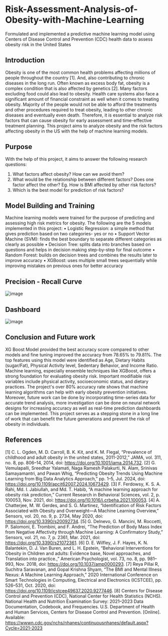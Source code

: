 # Risk-Assessment-Analysis-of-Obesity-with-Machine-Learning
Formulated and implemented a predictive machine learning model using Centers of Disease Control and Prevention (CDC) health data to assess obesity risk in the United States
## Introduction
Obesity is one of the most common health problems affecting millions of people throughout the country [1]. And, also contributing to chronic diseases in the long run. Often known as excess body fat, obesity is a complex condition that is also affected by genetics [2]. Many factors excluding food could also lead to obesity. Health care systems also face a significant amount of financial constraint as well when it comes to treating obesity. Majority of the people would not be able to afford the treatments and other procedures required to treat obesity, leading to other chronic diseases and eventually even death. Therefore, it is essential to analyze risk factors that can cause obesity for early assessment and time-effective treatment planning. This project aims to analyze obesity and the risk factors affecting obesity in the US with the help of machine learning models.
## Purpose
With the help of this project, it aims to answer the following research questions:
1. What factors affect obesity? How can we avoid them?
2. What would be the relationship between different factors? Does one factor affect the other? Eg. How is BMI affected by other risk factors?
3. Which is the best model for prediction of risk factors?
## Model Building and Training
Machine learning models were trained for the purpose of predicting and assessing high risk metrics for obesity. The following are the 5 models implemented in this project:
• Logistic Regression: a simple method that gives prediction based on two categories- yes or no
• Support Vector Machine (SVM): finds the best boundary to separate different categories as clearly as possible
• Decision Tree: splits data into branches based on questions and helps in decision making step-by-step for final outcome
• Random Forest: builds on decision trees and combines the results later to improve accuracy
• XGBoost: uses multiple small trees sequentially while improving mistakes on previous ones for better accuracy
## Precision - Recall Curve
![image](https://github.com/user-attachments/assets/af53c7d2-459b-46db-8799-b7cd8b457026)
## Dashboard
![image](https://github.com/user-attachments/assets/994a4858-818c-4e4e-81d7-317df984ffed)
## Conclusion and Future work
XG Boost Model provided the best accuracy score compared to other models and fine tuning improved the accuracy from 78.65% to 79.81%. The top features using this model were identified as Age, Dietary Habits (sugar/Fat), Physical Activity level, Sedentary Behavior, and Income Ratio.
Machine learning, especially ensemble techniques like XGBoost, offers a strong foundation for evaluating obesity risk. Important modifiable risk variables include physical activity, socioeconomic status, and dietary practices. The project's over 80% accuracy rate shows that machine learning algorithms can help with early obesity prevention initiatives.
Moreover, future work can be done by incorporating time-series data for accurate trend analysis, more investigation can be done on neural network designs for increasing accuracy as well as real-time prediction dashboards can be implemented. This project serves as a stepping stone in a long line of work that can benefit the future generations and prevent the risk of obesity in individuals.
## References
[1] C. L. Ogden, M. D. Carroll, B. K. Kit, and K. M. Flegal, “Prevalence of childhood and adult obesity in the united states, 2011-2012,” JAMA, vol. 311, no. 8, pp. 806–14, 2014, doi: https://doi.org/10.1001/jama.2014.732.
[2] G. Vemulapalli, Sreedhar Yalamati, Naga Ramesh Palakurti, N. Alam, Srinivas Samayamantri, and Pawan Whig, “Predicting Obesity Trends Using Machine Learning from Big Data Analytics Approach,” pp. 1–5, Jul. 2024, doi: https://doi.org/10.1109/apcit62007.2024.10673429.
[3] F. Ferdowsy, K. S. A. Rahi, Md. I. Jabiullah, and Md. T. Habib, “A machine learning approach for obesity risk prediction,” Current Research in Behavioral Sciences, vol. 2, p. 100053, Nov. 2021, doi: https://doi.org/10.1016/j.crbeha.2021.100053.
[4] A. Chatterjee, M. W. Gerdes, and S. G. Martinez, “Identification of Risk Factors Associated with Obesity and Overweight—A Machine Learning Overview,” Sensors, vol. 20, no. 9, p. 2734, May 2020, doi: https://doi.org/10.3390/s20092734.
[5] G. Delnevo, G. Mancini, M. Roccetti, P. Salomoni, E. Trombini, and F. Andrei, “The Prediction of Body Mass Index from Negative Affectivity through Machine Learning: A Confirmatory Study,” Sensors, vol. 21, no. 7, p. 2361, Mar. 2021, doi: https://doi.org/10.3390/s21072361.
[6] D. E. Wilfley, J. F. Hayes, K. N. Balantekin, D. J. Van Buren, and L. H. Epstein, “Behavioral Interventions for Obesity in Children and adults: Evidence base, Novel approaches, and Translation into practice.,” American Psychologist, vol. 73, no. 8, pp. 981–993, Nov. 2018, doi: https://doi.org/10.1037/amp0000293.
[7] Reya Pillai R, Suchitra Saravanan, and Gopal Krishna Shyam, “The BMI and Mental Illness Nexus: A Machine Learning Approach,” 2020 International Conference on Smart Technologies in Computing, Electrical and Electronics (ICSTCEE), pp. 526–531, Oct. 2020, doi: https://doi.org/10.1109/icstcee49637.2020.9277446.
[8] Centers for Disease Control and Prevention (CDC), National Center for Health Statistics (NCHS). National Health and Nutrition Examination Survey: 2021–2023 Data Documentation, Codebook, and Frequencies. U.S. Department of Health and Human Services, Centers for Disease Control and Prevention. [Online]. Available: https://wwwn.cdc.gov/nchs/nhanes/continuousnhanes/default.aspx?Cycle=2021-2023

